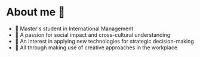 # About me 👋

- 🔭 Master's student in International Management
- 🌱 A passion for social impact and cross-cultural understanding
- 👯 An interest in applying new technologies for strategic decision-making
- 🤔 All through making use of creative approaches in the workplace
